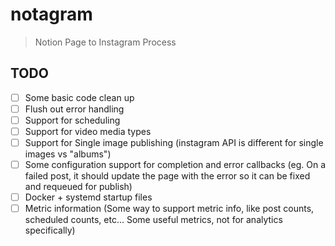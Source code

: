 # notagram

> Notion Page to Instagram Process

## TODO

- [ ] Some basic code clean up
- [ ] Flush out error handling
- [ ] Support for scheduling
- [ ] Support for video media types
- [ ] Support for Single image publishing (instagram API is different for single images vs "albums")
- [ ] Some configuration support for completion and error callbacks (eg. On a failed post, it should update the page with the error so it can be fixed and requeued for publish)
- [ ] Docker + systemd startup files
- [ ] Metric information (Some way to support metric info, like post counts, scheduled counts, etc... Some useful metrics, not for analytics specifically)